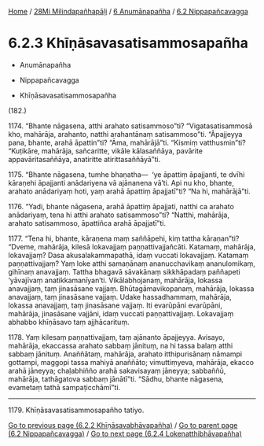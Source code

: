 
[Home](/) / [28Mi Milindapañhapāḷi](../...md) / [6 Anumānapañha](...md) / [6.2 Nippapañcavagga](../28Mi/6/6.2.md)

# 6.2.3 Khīṇāsavasatisammosapañha

* Anumānapañha

* Nippapañcavagga

* Khīṇāsavasatisammosapañha

(182.)

1174\. “Bhante nāgasena, atthi arahato satisammoso”ti? “Vigatasatisammosā kho, mahārāja, arahanto, natthi arahantānaṃ satisammoso”ti. “Āpajjeyya pana, bhante, arahā āpattin”ti? “Āma, mahārājā”ti. “Kismiṃ vatthusmin”ti? “Kuṭikāre, mahārāja, sañcaritte, vikāle kālasaññāya, pavārite appavāritasaññāya, anatiritte atirittasaññāyā”ti.

1175\. “Bhante nāgasena, tumhe bhaṇatha—  ‘ye āpattiṃ āpajjanti, te dvīhi kāraṇehi āpajjanti anādariyena vā ajānanena vā’ti. Api nu kho, bhante, arahato anādariyaṃ hoti, yaṃ arahā āpattiṃ āpajjatī”ti? “Na hi, mahārājā”ti.

1176\. “Yadi, bhante nāgasena, arahā āpattiṃ āpajjati, natthi ca arahato anādariyaṃ, tena hi atthi arahato satisammoso”ti? “Natthi, mahārāja, arahato satisammoso, āpattiñca arahā āpajjatī”ti.

1177\. “Tena hi, bhante, kāraṇena maṃ saññāpehi, kiṃ tattha kāraṇan”ti? “Dveme, mahārāja, kilesā lokavajjaṃ paṇṇattivajjañcāti. Katamaṃ, mahārāja, lokavajjaṃ? Dasa akusalakammapathā, idaṃ vuccati lokavajjaṃ. Katamaṃ paṇṇattivajjaṃ? Yaṃ loke atthi samaṇānaṃ ananucchavikaṃ ananulomikaṃ, gihīnaṃ anavajjaṃ. Tattha bhagavā sāvakānaṃ sikkhāpadaṃ paññapeti ‘yāvajīvaṃ anatikkamanīyan’ti. Vikālabhojanaṃ, mahārāja, lokassa anavajjaṃ, taṃ jinasāsane vajjaṃ. Bhūtagāmavikopanaṃ, mahārāja, lokassa anavajjaṃ, taṃ jinasāsane vajjaṃ. Udake hassadhammaṃ, mahārāja, lokassa anavajjaṃ, taṃ jinasāsane vajjaṃ. Iti evarūpāni evarūpāni, mahārāja, jinasāsane vajjāni, idaṃ vuccati paṇṇattivajjaṃ. Lokavajjaṃ abhabbo khīṇāsavo taṃ ajjhācarituṃ.

1178\. Yaṃ kilesaṃ paṇṇattivajjaṃ, taṃ ajānanto āpajjeyya. Avisayo, mahārāja, ekaccassa arahato sabbaṃ jānituṃ, na hi tassa balaṃ atthi sabbaṃ jānituṃ. Anaññātaṃ, mahārāja, arahato itthipurisānaṃ nāmampi gottampi, maggopi tassa mahiyā anaññāto; vimuttiṃyeva, mahārāja, ekacco arahā jāneyya; chaḷabhiñño arahā sakavisayaṃ jāneyya; sabbaññū, mahārāja, tathāgatova sabbaṃ jānātī”ti. “Sādhu, bhante nāgasena, evametaṃ tathā sampaṭicchāmī”ti.

---

1179\. Khīṇāsavasatisammosapañho tatiyo.



[Go to previous page (6.2.2 Khīṇāsavabhāvapañha)](6.2.2.md) / [Go to parent page (6.2 Nippapañcavagga)](../28Mi/6/6.2.md) / [Go to next page (6.2.4 Lokenatthibhāvapañha)](6.2.4.md)


